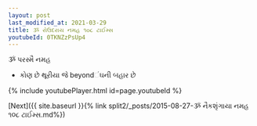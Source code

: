 ```yaml
---
layout: post
last_modified_at: 2021-03-29
title: ૐ રોઉદરાય નમહ ૧૦૮ ટાઈમ્સ
youtubeId: 0TKNZzPsUp4
---
```

 
 
 ૐ પરસ્મૈ નમહ  
 
 -  કોણ છે થૂરીયા જે beyondંઘની બહાર છે 
 
  
 
  
 
 
 
 
 
 


{% include youtubePlayer.html id=page.youtubeId %}
 
[Next]({{ site.baseurl }}{% link  split2/_posts/2015-08-27-ૐ નૈકશૃંગાયા નમહ ૧૦૮ ટાઈમ્સ.md%})
 
